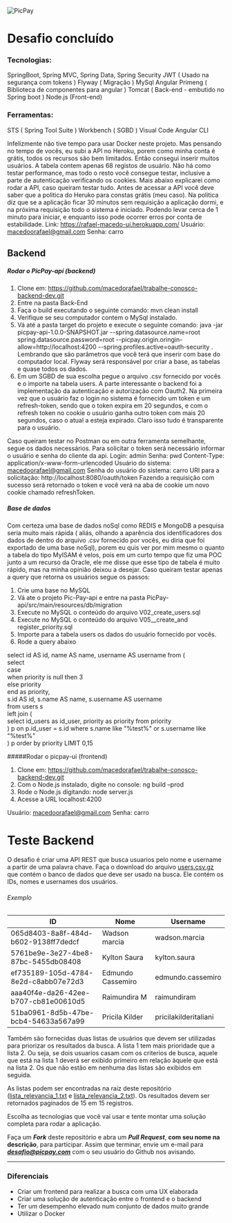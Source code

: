 ![PicPay](https://user-images.githubusercontent.com/1765696/26998603-711fcf30-4d5c-11e7-9281-0d9eb20337ad.png)

# Desafio concluído
### Tecnologias:
SpringBoot, Spring MVC, Spring Data, Spring Security
JWT ( Usado na segurança com tokens )
Flyway ( Migração )
MySql
Angular
Primeng ( Biblioteca de componentes para angular )
Tomcat ( Back-end - embutido no Spring boot )
Node.js (Front-end)

### Ferramentas:
STS ( Spring Tool Suite )
Workbench ( SGBD )
Visual Code
Angular CLI

Infelizmente não tive tempo para usar Docker neste projeto.
Mas pensando no tempo de vocês, eu subi a API no Heroku, porem como minha conta é grátis, todos os recursos são bem limitados. Então consegui inserir muitos usuários. A tabela contem apenas  68 registos de usuário. Não há como testar performance, mas todo o resto você consegue testar, inclusive a parte de autenticação verificando os cookies.  Mais abaixo explicarei como rodar a API, caso queiram testar tudo.
Antes de acessar a API você deve saber que a politica do Heruko para constas grátis (meu caso). Na politica diz que se a aplicação ficar 30 minutos sem requisição a aplicação dormi, e na próxima requisição todo o sistema é iniciado. Podendo levar cerca de 1 minuto para iniciar, e enquanto isso pode ocorrer erros por conta de estabilidade.
Link: https://rafael-macedo-ui.herokuapp.com/
Usuário: macedoorafael@gmail.com
Senha: carro

## Backend
##### Rodar o PicPay-api (backend)
1)	Clone em: https://github.com/macedorafael/trabalhe-conosco-backend-dev.git
2)	Entre na  pasta Back-End
3)	Faça o build executando o seguinte comando: mvn clean install
4)	Verifique se seu computador contem o MySql instalado.
5)	Vá até a pasta target do projeto e execute o seguinte comando: java -jar picpay-api-1.0.0-SNAPSHOT.jar --spring.datasource.name=root spring.datasource.password=root --picpay.origin.oringin-allow=http://localhost:4200 --spring.profiles.active=oauth-security . Lembrando que são parâmetros que você terá que inserir com base do computador local. Flyway será responsável por criar a base, as tabelas e quase todos os dados.
6)	Em um SGBD de sua escolha pegue o arquivo .csv fornecido por vocês e o importe na tabela users.
A parte interessante o backend foi a implementação da autenticação e autorização com Oauth2. 
Na primeira vez que o usuário faz o login no sistema é fornecido um token e um refresh-token, sendo que o token expira em 20 segundos, e com o refresh token no cookie o usuário ganha outro token com mais 20 segundos, caso o atual a esteja expirado. Claro isso tudo é transparente para o usuário.

  
Caso queiram testar no Postman ou em outra ferramenta semelhante, segue os dados necessários. 
Para solicitar o token será necessário informar o usuário e senha do cliente da api.
Login: admin
Senha: pwd
Content-Type: application/x-www-form-urlencoded
Usuário do sistema: macedoorafael@gmail.com
Senha do usuário do sistema: carro
URI para a solicitação: http://localhost:8080/oauth/token
Fazendo a requisição com sucesso será retornado o token e você verá na aba de cookie um novo cookie chamado refreshToken.

##### Base de dados
Com certeza uma base de dados noSql  como REDIS e MongoDB a pesquisa seria muito mais rápida ( aliás, olhando a aparência dos identificadores dos dados de dentro do arquivo .csv fornecido por vocês, eu diria que foi exportado de uma base noSql), porem eu quis ver por mim mesmo o quanto a tabela do tipo MyISAM é velos, pois em um curto tempo que fiz uma POC junto a um recurso da Oracle, ele me disse que esse tipo de tabela é muito rápido, mas na minha opinião deixou a desejar.
Caso queiram testar apenas a query que retorna os usuários segue os passos:
1)	Crie uma base no MySQL
2)	Vá ate o projeto Pic-Pay-api e entre na pasta PicPay-api/src/main/resources/db/migration 
3)	Execute no MySQL o conteúdo do arquivo V02_create_users.sql
4)	Execute no MySQL o conteúdo do arquivo V05__create_and register_priority.sql
5)	Importe para a tabela users os dados do usuário fornecido por vocês.
6)	 Rode a query abaixo

select id AS id, name AS name, username AS username 
    from (                    
	select                                                                          
		case                                                                            
		when priority is null then 3                                                
		else priority                                                               
		end as priority,                                                                
	s.id AS id, s.name AS name, s.username AS username                              
	from users s                                                                    
	left join (                                                                     
	select id_users as id_user, priority as priority from priority              
	) p on p.id_user = s.id  where s.name like "%test%" or s.username like "%test%"  		     
) p order by priority LIMIT 0,15


#####Rodar o picpay-ui (frontend)
1)	Clone em: https://github.com/macedorafael/trabalhe-conosco-backend-dev.git
2)	Com o Node.js instalado, digite no console: ng build –prod
3)	Rode o Node.js digitando: node server.js
4)	Acesse a URL localhost:4200

Usuário: macedoorafael@gmail.com
Senha: carro




# Teste Backend

O desafio é criar uma API REST que busca usuarios pelo nome e username a partir de uma palavra chave. Faça o download do arquivo [users.csv.gz](https://s3.amazonaws.com/careers-picpay/users.csv.gz) que contém o banco de dados que deve ser usado na busca. Ele contém os IDs, nomes e usernames dos usuários.

###### Exemplo
| ID                                   | Nome              | Username             |
|--------------------------------------|-------------------|----------------------|
| 065d8403-8a8f-484d-b602-9138ff7dedcf | Wadson marcia     | wadson.marcia        |
| 5761be9e-3e27-4be8-87bc-5455db08408  | Kylton Saura      | kylton.saura         |
| ef735189-105d-4784-8e2d-c8abb07e72d3 | Edmundo Cassemiro | edmundo.cassemiro    |
| aaa40f4e-da26-42ee-b707-cb81e00610d5 | Raimundira M      | raimundiram          |
| 51ba0961-8d5b-47be-bcb4-54633a567a99 | Pricila Kilder    | pricilakilderitaliani|



Também são fornecidas duas listas de usuários que devem ser utilizadas para priorizar os resultados da busca. A lista 1 tem mais prioridade que a lista 2. Ou seja, se dois usuarios casam com os criterios de busca, aquele que está na lista 1 deverá ser exibido primeiro em relação àquele que está na lista 2. Os que não estão em nenhuma das listas são exibidos em seguida.

As listas podem ser encontradas na raiz deste repositório ([lista_relevancia_1.txt](lista_relevancia_1.txt) e [lista_relevancia_2.txt](lista_relevancia_2.txt)).
Os resultados devem ser retornados paginados de 15 em 15 registros.

Escolha as tecnologias que você vai usar e tente montar uma solução completa para rodar a aplicação.

Faça um ***Fork*** deste repositório e abra um ***Pull Request***, **com seu nome na descrição**, para participar. Assim que terminar, envie um e-mail para ***desafio@picpay.com*** com o seu usuário do Github nos avisando.

-----

### Diferenciais

- Criar um frontend para realizar a busca com uma UX elaborada
- Criar uma solução de autenticação entre o frontend e o backend
- Ter um desempenho elevado num conjunto de dados muito grande
- Utilizar o Docker

